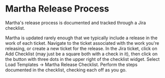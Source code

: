 Martha Release Process
=========

Martha's release process is documented and tracked through a Jira checklist. 

Martha is updated rarely enough that we typically include a release in the 
work of each ticket. Navigate to the ticket associated with the work you're 
releasing, or create a new ticket for the release. In the Jira ticket, click 
on Add Checklist (may just be a square both with a check in it), 
then click on the button with three dots in the upper right 
of the checklist widget. Select Load Templates -> Martha Release Checklist. 
Perform the steps documented in the checklist, checking each off as you go.
